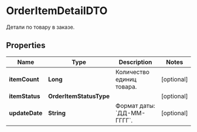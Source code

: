 

# OrderItemDetailDTO

Детали по товару в заказе.

## Properties

Name | Type | Description | Notes
------------ | ------------- | ------------- | -------------
**itemCount** | **Long** | Количество единиц товара. |  [optional]
**itemStatus** | **OrderItemStatusType** |  |  [optional]
**updateDate** | **String** | Формат даты: &#x60;ДД-ММ-ГГГГ&#x60;.  |  [optional]



